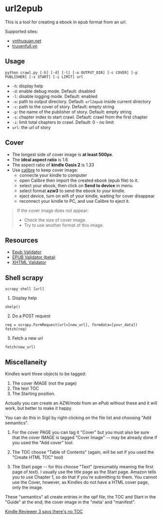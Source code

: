 # url2epub

This is a tool for creating a ebook in epub format from an url.

Supported sites:
- [vnthuquan.net](https://vnthuquan.net/)
- [truyenfull.vn](https://truyenfull.vn/)

## Usage

```
python crawl.py [-h] [-d] [-l] [-o OUTPUT_DIR] [-c COVER] [-p PUBLISHER] [-s START] [-i LIMIT] url
```

- `-h`: display help
- `-d`: enable debug mode. Default: disabled
- `-l`: disable logging mode. Default: enabled
- `-o`: path to output directory. Default: `url2epub` inside current directory
- `-c`: path to the cover of story. Default: empty string
- `-p`: the name of the publisher of story. Default: empty string
- `-s`: chapter index to start crawl. Default: crawl from the first chapter
- `-i`: limit total chapters to crawl. Default: 0 - no limit
- `url`: the url of story

## Cover

- The longest side of cover image is **at least 500px**.
- The **ideal aspect ratio** is 1.6
- The aspect ratio of **kindle Oasis 2** is 1.33
- Use [calibre](https://calibre-ebook.com/) to keep cover image:
	- connecte your kindle to computer
	- open Calibre then import the created ebook (epub file) to it.
	- select your ebook, then click on **Send to device** in menu.
	- select format **azw3** to send the ebook to your kindle.
	- eject device, turn on wifi of your kindle, waiting for cover disappear
	- reconnect your kindle to PC, and use Calibre to eject it.

> If the cover image does not appear:
> - Check the size of cover image.
> - Try to use another format of this image.

## Resources

- [Epub Validator](https://www.ebookit.com/tools/bp/Bo/eBookIt/epub-validator)
- [EPUB Validator (beta)](http://validator.idpf.org/)
- [XHTML Validator](https://validator.w3.org/nu/#file)

## Shell scrapy

```
scrapy shell [url]
```

1. Display help

```
shelp()
```

2. Do a POST request

```
req = scrapy.FormRequest(url=[new_url], formdata=[your_data])
fetch(req)
```

3. Fetch a new url

```
fetch(new_url)
```

## Miscellaneity

Kindles want three objects to be tagged:

1) The cover IMAGE (not the page)
2) The text TOC
3) The Starting position.

Actually you can create an AZW/mobi from an ePub without these and it will work, but better to make it happy.

You can do this in Sigil by right-clicking on the file list and choosing "Add semantics".

1) For the cover PAGE you can tag it "Cover" but you must also be sure that the cover IMAGE is tagged "Cover Image" -- may be already done if you used the "Add cover" tool.

2) The TOC choose "Table of Contents" (again, will be set if you used the "Create HTML TOC" tool)

3) The Start page -- for this choose "Text" (presumably meaning the first page of text).
I usually use the title page as the Start page. Amazon tells you to use Chapter 1, so do that if you're submitting to them. You cannot use the Cover, however, as Kindles do not have a HTML cover page, only the image.

These "semantics" all create entries in the opf file, the TOC and Start in the "Guide" at the end; the cover image in the "meta' and "manifest".

[Kindle Reviewer 3 says there's no TOC](https://www.mobileread.com/forums/showpost.php?p=3557815&postcount=4)